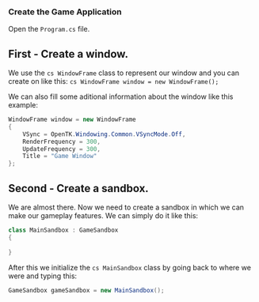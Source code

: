 ### Create the Game Application

Open the ```Program.cs``` file.

## First - Create a window.
We use the ```cs WindowFrame``` class to represent our window and you can create on like this:
```cs WindowFrame window = new WindowFrame();```

We can also fill some aditional information about the window like this example:
```cs 
WindowFrame window = new WindowFrame
{
    VSync = OpenTK.Windowing.Common.VSyncMode.Off,
    RenderFrequency = 300,
    UpdateFrequency = 300,
    Title = "Game Window"
};
```

## Second - Create a sandbox.
We are almost there. Now we need to create a sandbox in which we can make our gameplay features.
We can simply do it like this:
```cs 
class MainSandbox : GameSandbox
{
  
}

```

After this we initialize the ```cs MainSandbox``` class by going back to where we were and typing this:
```cs 
GameSandbox gameSandbox = new MainSandbox();
```
